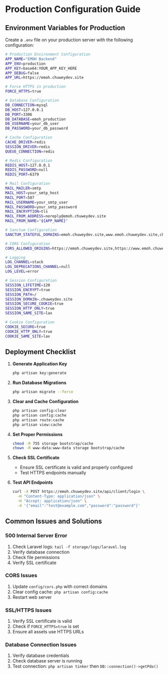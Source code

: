 # Production Configuration Guide

## Environment Variables for Production

Create a `.env` file on your production server with the following configuration:

```bash
# Production Environment Configuration
APP_NAME="EMOH Backend"
APP_ENV=production
APP_KEY=base64:YOUR_APP_KEY_HERE
APP_DEBUG=false
APP_URL=https://emoh.chuweydev.site

# Force HTTPS in production
FORCE_HTTPS=true

# Database Configuration
DB_CONNECTION=mysql
DB_HOST=127.0.0.1
DB_PORT=3306
DB_DATABASE=emoh_production
DB_USERNAME=your_db_user
DB_PASSWORD=your_db_password

# Cache Configuration
CACHE_DRIVER=redis
SESSION_DRIVER=redis
QUEUE_CONNECTION=redis

# Redis Configuration
REDIS_HOST=127.0.0.1
REDIS_PASSWORD=null
REDIS_PORT=6379

# Mail Configuration
MAIL_MAILER=smtp
MAIL_HOST=your_smtp_host
MAIL_PORT=587
MAIL_USERNAME=your_smtp_user
MAIL_PASSWORD=your_smtp_password
MAIL_ENCRYPTION=tls
MAIL_FROM_ADDRESS=noreply@emoh.chuweydev.site
MAIL_FROM_NAME="${APP_NAME}"

# Sanctum Configuration
SANCTUM_STATEFUL_DOMAINS=emoh.chuweydev.site,www.emoh.chuweydev.site,chuweydev.site,www.chuweydev.site,admin.chuweyweb.site,www.admin.chuweyweb.site

# CORS Configuration
CORS_ALLOWED_ORIGINS=https://emoh.chuweydev.site,https://www.emoh.chuweydev.site,https://chuweydev.site,https://www.chuweydev.site,https://admin.chuweyweb.site,https://www.admin.chuweyweb.site

# Logging
LOG_CHANNEL=stack
LOG_DEPRECATIONS_CHANNEL=null
LOG_LEVEL=error

# Session Configuration
SESSION_LIFETIME=120
SESSION_ENCRYPT=true
SESSION_PATH=/
SESSION_DOMAIN=.chuweydev.site
SESSION_SECURE_COOKIE=true
SESSION_HTTP_ONLY=true
SESSION_SAME_SITE=lax

# Cookie Configuration
COOKIE_SECURE=true
COOKIE_HTTP_ONLY=true
COOKIE_SAME_SITE=lax
```

## Deployment Checklist

1. **Generate Application Key**
   ```bash
   php artisan key:generate
   ```

2. **Run Database Migrations**
   ```bash
   php artisan migrate --force
   ```

3. **Clear and Cache Configuration**
   ```bash
   php artisan config:clear
   php artisan config:cache
   php artisan route:cache
   php artisan view:cache
   ```

4. **Set Proper Permissions**
   ```bash
   chmod -R 755 storage bootstrap/cache
   chown -R www-data:www-data storage bootstrap/cache
   ```

5. **Check SSL Certificate**
   - Ensure SSL certificate is valid and properly configured
   - Test HTTPS endpoints manually

6. **Test API Endpoints**
   ```bash
   curl -X POST https://emoh.chuweydev.site/api/client/login \
     -H "Content-Type: application/json" \
     -H "Accept: application/json" \
     -d '{"email":"test@example.com","password":"password"}'
   ```

## Common Issues and Solutions

### 500 Internal Server Error
1. Check Laravel logs: `tail -f storage/logs/laravel.log`
2. Verify database connection
3. Check file permissions
4. Verify SSL certificate

### CORS Issues
1. Update `config/cors.php` with correct domains
2. Clear config cache: `php artisan config:cache`
3. Restart web server

### SSL/HTTPS Issues
1. Verify SSL certificate is valid
2. Check if `FORCE_HTTPS=true` is set
3. Ensure all assets use HTTPS URLs

### Database Connection Issues
1. Verify database credentials
2. Check database server is running
3. Test connection: `php artisan tinker` then `DB::connection()->getPdo()`
